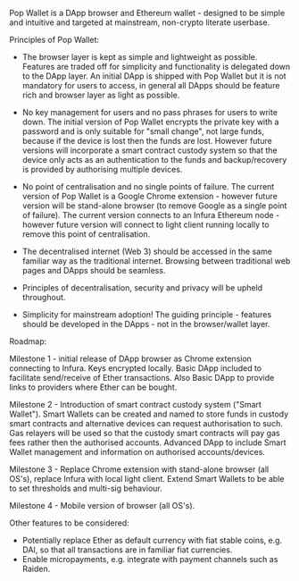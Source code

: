 Pop Wallet is a DApp browser and Ethereum wallet - designed to be simple and intuitive and targeted at mainstream, non-crypto literate userbase.

Principles of Pop Wallet:

- The browser layer is kept as simple and lightweight as possible. Features are traded off for simplicity and functionality is delegated down to the DApp layer. An initial DApp is shipped with Pop Wallet but it is not mandatory for users to access, in general all DApps should be feature rich and browser layer as light as possible.

- No key management for users and no pass phrases for users to write down. The initial version of Pop Wallet encrypts the private key with a password and is only suitable for "small change", not large funds, because if the device is lost then the funds are lost. However future versions will incorporate a smart contract custody system so that the device only acts as an authentication to the funds and backup/recovery is provided by authorising multiple devices.

- No point of centralisation and no single points of failure. The current version of Pop Wallet is a Google Chrome extension - however future version will be stand-alone browser (to remove Google as a single point of failure). The current version connects to an Infura Ethereum node - however future version will connect to light client running locally to remove this point of centralisation.

- The decentralised internet (Web 3) should be accessed in the same familiar way as the traditional internet. Browsing between traditional web pages and DApps should be seamless.

- Principles of decentralisation, security and privacy will be upheld throughout.

- Simplicity for mainstream adoption! The guiding principle - features should be developed in the DApps - not in the browser/wallet layer.

Roadmap:

Milestone 1 - initial release of DApp browser as Chrome extension connecting to Infura. Keys encrypted locally.
Basic DApp included to facilitate send/receive of Ether transactions. Also Basic DApp to provide links to providers where Ether can be bought.

Milestone 2 - Introduction of smart contract custody system ("Smart Wallet"). Smart Wallets can be created and named to store funds in custody smart contracts and alternative devices can request authorisation to such. Gas relayers will be used so that the custody smart contracts will pay gas fees rather then the authorised accounts.
Advanced DApp to include Smart Wallet management and information on authorised accounts/devices.

Milestone 3 - Replace Chrome extension with stand-alone browser (all OS's), replace Infura with local light client. Extend Smart Wallets to be able to set thresholds and multi-sig behaviour.

Milestone 4 - Mobile version of browser (all OS's).

Other features to be considered:
- Potentially replace Ether as default currency with fiat stable coins, e.g. DAI, so that all transactions are in familiar fiat currencies.
- Enable micropayments, e.g. integrate with payment channels such as Raiden.
